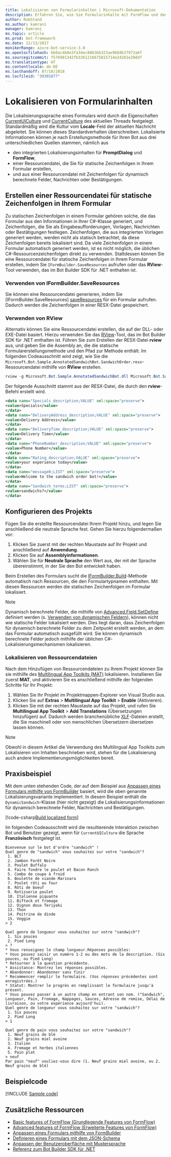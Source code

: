 ```yaml
---
title: Lokalisieren von Formularinhalten | Microsoft-Dokumentation
description: Erfahren Sie, wie Sie Formularinhalte mit FormFlow und dem Bot Builder SDK für .NET lokalisieren.
author: RobStand
ms.author: kamrani
manager: kamrani
ms.topic: article
ms.prod: bot-framework
ms.date: 12/13/2017
monikerRange: azure-bot-service-3.0
ms.openlocfilehash: bb0ac4b8e3fa34ec8863bb323ae968db37972a6f
ms.sourcegitcommit: f576981342fb3361216675815714e24281e20ddf
ms.translationtype: HT
ms.contentlocale: de-DE
ms.lasthandoff: 07/18/2018
ms.locfileid: "39301877"
---
```

# <a name="localize-form-content"></a>Lokalisieren von Formularinhalten

Die Lokalisierungssprache eines Formulars wird durch die Eigenschaften [CurrentUICulture](https://msdn.microsoft.com/en-us/library/system.threading.thread.currentuiculture(v=vs.110).aspx) und [CurrentCulture](https://msdn.microsoft.com/en-us/library/system.threading.thread.currentculture(v=vs.110).aspx) des aktuellen Threads festgelegt. Standardmäßig wird die Kultur vom **Locale**-Feld der aktuellen Nachricht abgeleitet. Sie können dieses Standardverhalten überschreiben. Lokalisierte Informationen können je nach Erstellungsmethode für Ihren Bot aus drei unterschiedlichen Quellen stammen, nämlich aus

- den integrierten Lokalisierungsinhalten für **PromptDialog** und **FormFlow**,
- einer Ressourcendatei, die Sie für statische Zeichenfolgen in Ihrem Formular erstellen,
- und aus einer Ressourcendatei mit Zeichenfolgen für dynamisch berechnete Felder, Nachrichten oder Bestätigungen.

## <a name="generate-a-resource-file-for-the-static-strings-in-your-form"></a>Erstellen einer Ressourcendatei für statische Zeichenfolgen in Ihrem Formular

Zu statischen Zeichenfolgen in einem Formular gehören solche, die das Formular aus den Informationen in Ihrer C#-Klasse generiert, und Zeichenfolgen, die Sie als Eingabeaufforderungen, Vorlagen, Nachrichten oder Bestätigungen festlegen. Zeichenfolgen, die aus integrierten Vorlagen generiert werden, werden nicht als statisch betrachtet, da diese Zeichenfolgen bereits lokalisiert sind. Da viele Zeichenfolgen in einem Formular automatisch generiert werden, ist es nicht möglich, die üblichen C#-Ressourcenzeichenfolgen direkt zu verwenden. Stattdessen können Sie eine Ressourcendatei für statische Zeichenfolgen in Ihrem Formular erstellen, indem Sie `IFormBuilder.SaveResources` aufrufen oder das **RView**-Tool verwenden, das im Bot Builder SDK für .NET enthalten ist.

### <a name="use-iformbuildersaveresources"></a>Verwenden von IFormBuilder.SaveResources

Sie können eine Ressourcendatei generieren, indem Sie [IFormBuilder.SaveResources] [saveResources] für ein Formular aufrufen. Dadurch werden die Zeichenfolgen in einer RESX-Datei gespeichert.

### <a name="use-rview"></a>Verwenden von RView

Alternativ können Sie eine Ressourcendatei erstellen, die auf der DLL- oder EXE-Datei basiert. Hierzu verwenden Sie das <a href="https://github.com/Microsoft/BotBuilder/tree/master/CSharp/Tools/RView" target="_blank">RView</a>-Tool, das im Bot Builder SDK für .NET enthalten ist. Führen Sie zum Erstellen der RESX-Datei **rview** aus, und geben Sie die Assembly an, die die statische Formularerstellungsmethode und den Pfad zur Methode enthält. Im folgenden Codeausschnitt wird zeigt, wie Sie die `Microsoft.Bot.Sample.AnnotatedSandwichBot.SandwichOrder.resx`-Ressourcendatei mithilfe von **RView** erstellen. 

```csharp
rview -g Microsoft.Bot.Sample.AnnotatedSandwichBot.dll Microsoft.Bot.Sample.AnnotatedSandwichBot.SandwichOrder.BuildForm
```

Der folgende Ausschnitt stammt aus der RESX-Datei, die durch den **rview**-Befehl erstellt wird.

```xml
<data name="Specials_description;VALUE" xml:space="preserve">
<value>Specials</value>
</data>
<data name="DeliveryAddress_description;VALUE" xml:space="preserve">
<value>Delivery Address</value>
</data>
<data name="DeliveryTime_description;VALUE" xml:space="preserve">
<value>Delivery Time</value>
</data>
<data name="PhoneNumber_description;VALUE" xml:space="preserve">
<value>Phone Number</value>
</data>
<data name="Rating_description;VALUE" xml:space="preserve">
<value>your experience today</value>
</data>
<data name="message0;LIST" xml:space="preserve">
<value>Welcome to the sandwich order bot!</value>
</data>
<data name="Sandwich_terms;LIST" xml:space="preserve">
<value>sandwichs?</value>
</data>
```

## <a name="configure-your-project"></a>Konfigurieren des Projekts

Fügen Sie die erstellte Ressourcendatei Ihrem Projekt hinzu, und legen Sie anschließend die neutrale Sprache fest. Gehen Sie hierzu folgendermaßen vor: 

1. Klicken Sie zuerst mit der rechten Maustaste auf Ihr Projekt und anschließend auf **Anwendung**.
2. Klicken Sie auf **Assemblyinformationen**.
3. Wählen Sie für **Neutrale Sprache** den Wert aus, der mit der Sprache übereinstimmt, in der Sie den Bot entwickelt haben.

Beim Erstellen des Formulars sucht die [IFormBuilder.Build][build]-Methode automatisch nach Ressourcen, die den Formulartypnamen enthalten. Mit diesen Ressourcen werden die statischen Zeichenfolgen im Formular lokalisiert. 

> [!NOTE]
> Dynamisch berechnete Felder, die mithilfe von [Advanced.Field.SetDefine][setDefine] definiert werden (s. [Verwenden von dynamischen Feldern](bot-builder-dotnet-formflow-formbuilder.md#dynamically-define-field-values-confirmations-and-messages)), können nicht wie statische Felder lokalisiert werden. Dies liegt daran, dass Zeichenfolgen für dynamisch berechnete Felder zu dem Zeitpunkt erstellt werden, an dem das Formular automatisch ausgefüllt wird. Sie können dynamisch berechnete Felder jedoch mithilfe der üblichen C#-Lokalisierungsmechanismen lokalisieren.

### <a name="localize-resource-files"></a>Lokalisieren von Ressourcendateien 

Nach dem Hinzufügen von Ressourcendateien zu Ihrem Projekt können Sie sie mithilfe des <a href="https://developer.microsoft.com/en-us/windows/develop/multilingual-app-toolkit" target="_blank">Multilingual App Toolkits (MAT)</a> lokalisieren. Installieren Sie zuerst **MAT**, und aktivieren Sie es anschließend mithilfe der folgenden Schritte für Ihr Projekt:

1. Wählen Sie Ihr Projekt im Projektmappen-Explorer von Visual Studio aus.
2. Klicken Sie auf **Extras** > **Multilingual App Toolkit** > **Enable** (Aktivieren).
3. Klicken Sie mit der rechten Maustaste auf das Projekt, und rufen Sie **Multilingual App Toolkit** > **Add Translations** (Übersetzungen hinzufügen) auf. Dadurch werden branchenübliche <a href="https://en.wikipedia.org/wiki/XLIFF" target="_blank">XLF</a>-Dateien erstellt, die Sie maschinell oder von menschlichen Übersetzern übersetzen lassen können.

> [!NOTE]
> Obwohl in diesem Artikel die Verwendung des Multilingual App Toolkits zum Lokalisieren von Inhalten beschrieben wird, stehen für die Lokalisierung auch andere Implementierungsmöglichkeiten bereit.

## <a name="see-it-in-action"></a>Praxisbeispiel

Mit dem unten stehenden Code, der auf dem Beispiel aus [Anpassen eines Formulars mithilfe von FormBuilder](bot-builder-dotnet-formflow-formbuilder.md) basiert, wird die oben genannte Lokalisierungsvariante implementiert. In diesem Beispiel enthält die `DynamicSandwich`-Klasse (hier nicht gezeigt) die Lokalisierungsinformationen für dynamisch berechnete Felder, Nachrichten und Bestätigungen.

[!code-csharp[Build localized form](../includes/code/dotnet-formflow-localize.cs#buildLocalizedForm)]

Im folgenden Codeausschnitt wird die resultierende Interaktion zwischen Bot und Benutzer gezeigt, wenn für `CurrentUICulture` die Sprache **Französisch** festgelegt ist.

```console
Bienvenue sur le bot d'ordre "sandwich" !
Quel genre de "sandwich" vous souhaitez sur votre "sandwich"?
 1. BLT
 2. Jambon Forêt Noire
 3. Poulet Buffalo
 4. Faire fondre le poulet et Bacon Ranch
 5. Combo de coupe à froid
 6. Boulette de viande Marinara
 7. Poulet rôti au four
 8. Rôti de boeuf
 9. Rotisserie poulet
 10. Italienne piquante
 11. Bifteck et fromage
 12. Oignon doux Teriyaki
 13. Thon
 14. Poitrine de dinde
 15. Veggie
> 2

Quel genre de longueur vous souhaitez sur votre "sandwich"?
 1. Six pouces
 2. Pied Long
> ?
* Vous renseignez le champ longueur.Réponses possibles:
* Vous pouvez saisir un numéro 1-2 ou des mots de la description. (Six pouces, ou Pied Long)
* Retourner à la question précédente.
* Assistance: Montrez les réponses possibles.
* Abandonner: Abandonner sans finir
* Recommencer remplir le formulaire. (Vos réponses précédentes sont enregistrées.)
* Statut: Montrer le progrès en remplissant le formulaire jusqu'à présent.
* Vous pouvez passer à un autre champ en entrant son nom. ("Sandwich", Longueur, Pain, Fromage, Nappages, Sauces, Adresse de remise, Délai de livraison, ou votre expérience aujourd'hui).
Quel genre de longueur vous souhaitez sur votre "sandwich"?
 1. Six pouces
 2. Pied Long
> 1

Quel genre de pain vous souhaitez sur votre "sandwich"?
 1. Neuf grains de blé
 2. Neuf grains miel avoine
 3. Italien
 4. Fromage et herbes italiennes
 5. Pain plat
> neuf
Par pain "neuf" vouliez-vous dire (1. Neuf grains miel avoine, ou 2. Neuf grains de blé)
```

## <a name="sample-code"></a>Beispielcode

[!INCLUDE [Sample code](../includes/snippet-dotnet-formflow-samples.md)]

## <a name="additional-resources"></a>Zusätzliche Ressourcen

- [Basic features of FormFlow (Grundlegende Features von FormFlow)](bot-builder-dotnet-formflow.md)
- [Advanced features of FormFlow (Erweiterte Features von FormFlow)](bot-builder-dotnet-formflow-advanced.md)
- [Anpassen eines Formulars mithilfe von FormBuilder](bot-builder-dotnet-formflow-formbuilder.md)
- [Definieren eines Formulars mit dem JSON-Schema](bot-builder-dotnet-formflow-json-schema.md)
- [Anpassen der Benutzeroberfläche mit Mustersprache](bot-builder-dotnet-formflow-pattern-language.md)
- <a href="/dotnet/api/?view=botbuilder-3.11.0" target="_blank">Referenz zum Bot Builder SDK für .NET</a>

[build]: /dotnet/api/microsoft.bot.builder.formflow.formbuilder-1.build 

[setDefine]: /dotnet/api/microsoft.bot.builder.formflow.advanced.field-1.setdefine

[saveResources]: /dotnet/api/microsoft.bot.builder.formflow.iform-1.saveresources
